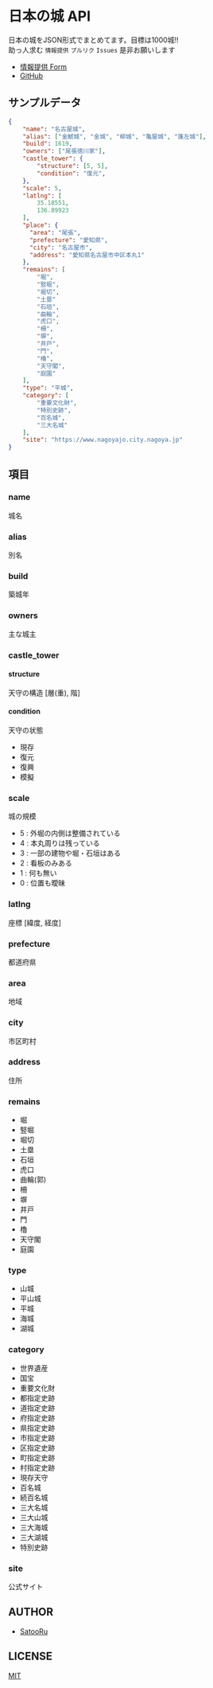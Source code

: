 # 日本の城 API
日本の城をJSON形式でまとめてます。目標は1000城!!  
助っ人求む `情報提供` `プルリク` `Issues` 是非お願いします  

- [情報提供 Form](https://forms.gle/rXdaRjGiUroPJVLx9)
- [GitHub](https://github.com/SatooRu65536/jp-castle-api)


## サンプルデータ
```json
{
    "name": "名古屋城",
    "alias": ["金鯱城", "金城", "柳城", "亀屋城", "蓬左城"],
    "build": 1619,
    "owners": ["尾張徳川家"],
    "castle_tower": {
        "structure": [5, 5],
        "condition": "復元",
    },
    "scale": 5,
    "latlng": [
        35.18551,
        136.89923
    ],
    "place": {
      "area": "尾張",
      "prefecture": "愛知県",
      "city": "名古屋市",
      "address": "愛知県名古屋市中区本丸1"
    },
    "remains": [
        "堀",
        "竪堀",
        "堀切",
        "土塁"
        "石垣",
        "曲輪",
        "虎口",
        "柵",
        "塀",
        "井戸",
        "門",
        "櫓",
        "天守閣",
        "庭園"
    ],
    "type": "平城",
    "category": [
        "重要文化財",
        "特別史跡",
        "百名城",
        "三大名城"
    ],
    "site": "https://www.nagoyajo.city.nagoya.jp"
}
```

## 項目
### name
城名

### alias
別名

### build
築城年

### owners
主な城主

### castle_tower
#### structure
天守の構造 [層(重), 階]

#### condition
天守の状態
- 現存
- 復元
- 復興
- 模擬

### scale
城の規模
- 5 : 外堀の内側は整備されている
- 4 : 本丸周りは残っている
- 3 : 一部の建物や堀・石垣はある
- 2 : 看板のみある
- 1 : 何も無い
- 0 : 位置も曖昧

### latlng
座標 [緯度, 経度]

### prefecture
都道府県

### area
地域

### city
市区町村

### address
住所

### remains
- 堀
- 竪堀
- 堀切
- 土塁
- 石垣
- 虎口
- 曲輪(郭)
- 柵
- 塀
- 井戸
- 門
- 櫓
- 天守閣
- 庭園

### type
- 山城
- 平山城
- 平城
- 海城
- 湖城

### category
- 世界遺産
- 国宝
- 重要文化財
- 都指定史跡
- 道指定史跡
- 府指定史跡
- 県指定史跡
- 市指定史跡
- 区指定史跡
- 町指定史跡
- 村指定史跡
- 現存天守
- 百名城
- 続百名城
- 三大名城
- 三大山城
- 三大海城
- 三大湖城
- 特別史跡

### site
公式サイト

## AUTHOR
- [SatooRu](https://satooru.me)

## LICENSE
[MIT](./LICENSE)
